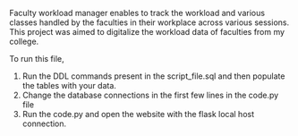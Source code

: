 Faculty workload manager enables to track the workload and various classes handled by the faculties in their workplace across various sessions.
This project was aimed to digitalize the workload data of faculties from my college.

To run this file,

1. Run the DDL commands present in the script_file.sql and then populate the tables with your data.
2. Change the database connections in the first few lines in the code.py file
3. Run the code.py and open the website with the flask local host connection.
